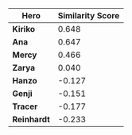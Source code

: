 | Hero | Similarity Score |
|------|------------------|
| **Kiriko** | 0.648 |
| **Ana** | 0.647 |
| **Mercy** | 0.466 |
| **Zarya** | 0.040 |
| **Hanzo** | -0.127 |
| **Genji** | -0.151 |
| **Tracer** | -0.177 |
| **Reinhardt** | -0.233 |